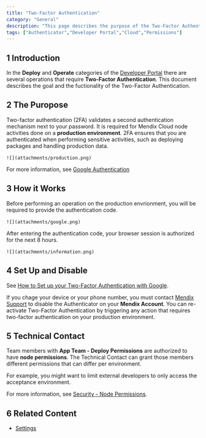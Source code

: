 ```yaml
---
title: "Two-Factor Authentication"
category: "General"
description: "This page describes the purpose of the Two-Factor Authentication."
tags: ["Authenticator","Developer Portal","Cloud","Permissions"]
---
```


## 1 Introduction

In the **Deploy** and **Operate** categories of the [Developer Portal](http://home.mendix.com) there are several operations that require  **Two-Factor Authentication**.
This document describes the goal and the fuctionality of the Two-Factor Authentication.

## 2 The Puropose

Two-factor authentication (2FA) validates a second authentication mechanism next to your password. It is required for Mendix Cloud node activities done on a **production environment**. 2FA ensures that you are authenticated when performing sensitive activities, such as deploying packages and handling production data.

    ![](attachments/production.png)

For more information, see [Google Authentication](https://www.google.com/landing/2step/#tab=how-it-protects)

## 3 How it Works

Before performing an operation on the production envrionment, you will be required to provide the authentication code.

    ![](attachments/google.png)    

After entering the authentication code, your browser session is authorized for the next 8 hours.

    ![](attachments/information.png)  

## 4 Set Up and Disable

See [How to Set up your Two-Factor Authentication with Google](/howtogeneral/support/how-to-set-up-two-factor-authentication-with-google-authenticator).

If you chage your device or your phone number, you must contact [Mendix Support](https;//support.mendix.com) to disable the Authenticator on your **Mendix Account**.
You can re-activate Two-Factor Authentication by triggering any action that requires two-factor authentication on your production environment. 

## 5 Technical Contact

Team members with **App Team - Deploy Permissions** are authorized to have **node permissions**. The Technical Contact can grant those members different permissions that can differ per environment. 

For example, you might want to limit external developers to only access the acceptance environment.


For more information, see [Security - Node Permissions](/developerportal/settings/node-permissions).

## 6 Related Content
 
*   [Settings](/developerportal/settings)
